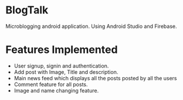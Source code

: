 # BlogTalk
Microblogging android application.
Using Android Studio and Firebase.

# Features Implemented
<ul>
  <li>User signup, signin and authentication.</li>
  <li>Add post with Image, Title and description.</li>
  <li>Main news feed which displays all the posts posted by all the users</li>
  <li>Comment feature for all posts.</li>
  <li>Image and name changing feature.</li>
</ul>
